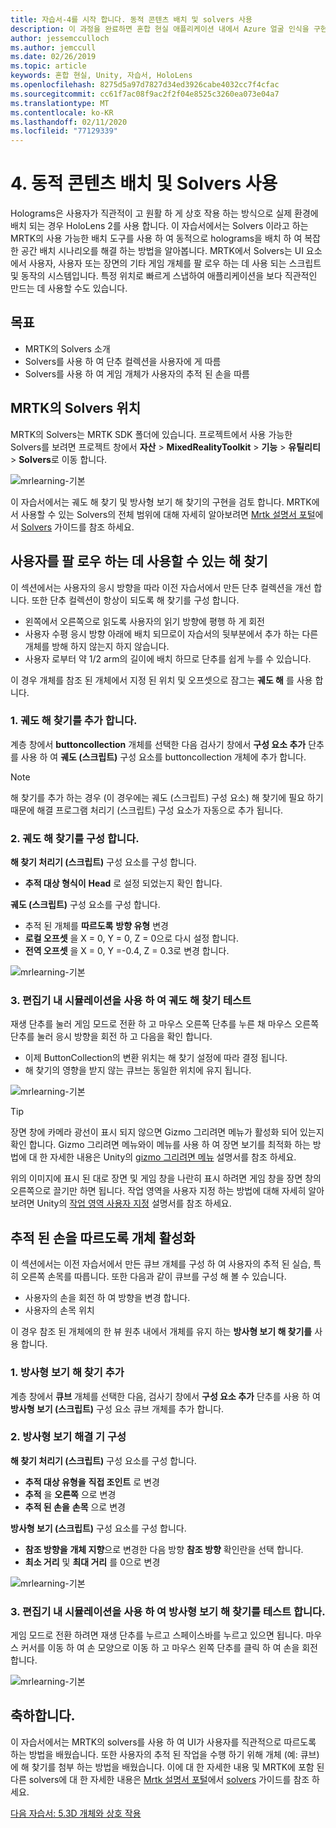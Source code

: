 ```yaml
---
title: 자습서-4를 시작 합니다. 동적 콘텐츠 배치 및 solvers 사용
description: 이 과정을 완료하면 혼합 현실 애플리케이션 내에서 Azure 얼굴 인식을 구현하는 방법을 이해할 수 있습니다.
author: jessemcculloch
ms.author: jemccull
ms.date: 02/26/2019
ms.topic: article
keywords: 혼합 현실, Unity, 자습서, HoloLens
ms.openlocfilehash: 8275d5a97d7827d34ed3926cabe4032cc7f4cfac
ms.sourcegitcommit: cc61f7ac08f9ac2f2f04e8525c3260ea073e04a7
ms.translationtype: MT
ms.contentlocale: ko-KR
ms.lasthandoff: 02/11/2020
ms.locfileid: "77129339"
---
```

# <a name="4-placing-dynamic-content-and-using-solvers"></a>4. 동적 콘텐츠 배치 및 Solvers 사용
<!-- Consider renaming to 'Placing dynamic content using Solvers' -->

Holograms은 사용자가 직관적이 고 원활 하 게 상호 작용 하는 방식으로 실제 환경에 배치 되는 경우 HoloLens 2를 사용 합니다. 이 자습서에서는 Solvers 이라고 하는 MRTK의 사용 가능한 배치 도구를 사용 하 여 동적으로 holograms을 배치 하 여 복잡 한 공간 배치 시나리오를 해결 하는 방법을 알아봅니다. MRTK에서 Solvers는 UI 요소에서 사용자, 사용자 또는 장면의 기타 게임 개체를 팔 로우 하는 데 사용 되는 스크립트 및 동작의 시스템입니다. 특정 위치로 빠르게 스냅하여 애플리케이션을 보다 직관적인 만드는 데 사용할 수도 있습니다.

## <a name="objectives"></a>목표

* MRTK의 Solvers 소개
* Solvers를 사용 하 여 단추 컬렉션을 사용자에 게 따름
* Solvers를 사용 하 여 게임 개체가 사용자의 추적 된 손을 따름

## <a name="location-of-solvers-in-the-mrtk"></a>MRTK의 Solvers 위치

 MRTK의 Solvers는 MRTK SDK 폴더에 있습니다. 프로젝트에서 사용 가능한 Solvers를 보려면 프로젝트 창에서 **자산** > **MixedRealityToolkit** > **기능** > **유틸리티** > **Solvers**로 이동 합니다.

![mrlearning-기본](images/mrlearning-base/tutorial3-section1-step1-1.png)

이 자습서에서는 궤도 해 찾기 및 방사형 보기 해 찾기의 구현을 검토 합니다. MRTK에서 사용할 수 있는 Solvers의 전체 범위에 대해 자세히 알아보려면 [Mrtk 설명서 포털](https://microsoft.github.io/MixedRealityToolkit-Unity/README.html)에서 [Solvers](https://microsoft.github.io/MixedRealityToolkit-Unity/Documentation/README_Solver.html) 가이드를 참조 하세요.

## <a name="use-a-solver-to-follow-the-user"></a>사용자를 팔 로우 하는 데 사용할 수 있는 해 찾기
<!-- Consider renaming to 'Use a Solver to have an object follow the user' -->

이 섹션에서는 사용자의 응시 방향을 따라 이전 자습서에서 만든 단추 컬렉션을 개선 합니다. 또한 단추 컬렉션이 항상이 되도록 해 찾기를 구성 합니다.

* 왼쪽에서 오른쪽으로 읽도록 사용자의 읽기 방향에 평행 하 게 회전
* 사용자 수평 응시 방향 아래에 배치 되므로이 자습서의 뒷부분에서 추가 하는 다른 개체를 방해 하지 않는지 하지 않습니다.
* 사용자 로부터 약 1/2 arm의 길이에 배치 하므로 단추를 쉽게 누를 수 있습니다.

이 경우 개체를 참조 된 개체에서 지정 된 위치 및 오프셋으로 잠그는 **궤도 해** 를 사용 합니다.

### <a name="1-add-the-orbital-solver"></a>1. 궤도 해 찾기를 추가 합니다.

계층 창에서 **buttoncollection** 개체를 선택한 다음 검사기 창에서 **구성 요소 추가** 단추를 사용 하 여 **궤도 (스크립트)** 구성 요소를 buttoncollection 개체에 추가 합니다.

> [!NOTE]
> 해 찾기를 추가 하는 경우 (이 경우에는 궤도 (스크립트) 구성 요소) 해 찾기에 필요 하기 때문에 해결 프로그램 처리기 (스크립트) 구성 요소가 자동으로 추가 됩니다.

### <a name="2-configure-the-orbital-solver"></a>2. 궤도 해 찾기를 구성 합니다.

**해 찾기 처리기 (스크립트)** 구성 요소를 구성 합니다.

* **추적 대상 형식이** **Head** 로 설정 되었는지 확인 합니다.

**궤도 (스크립트)** 구성 요소를 구성 합니다.

* 추적 된 개체를 **따르도록** **방향 유형** 변경
* **로컬 오프셋** 을 X = 0, Y = 0, Z = 0으로 다시 설정 합니다.
* **전역 오프셋** 을 X = 0, Y =-0.4, Z = 0.3로 변경 합니다.

![mrlearning-기본](images/mrlearning-base/tutorial3-section2-step2-1.png)

### <a name="3-test-the-orbital-solver-using-the-in-editor-simulation"></a>3. 편집기 내 시뮬레이션을 사용 하 여 궤도 해 찾기 테스트

재생 단추를 눌러 게임 모드로 전환 하 고 마우스 오른쪽 단추를 누른 채 마우스 오른쪽 단추를 눌러 응시 방향을 회전 하 고 다음을 확인 합니다.

* 이제 ButtonCollection의 변환 위치는 해 찾기 설정에 따라 결정 됩니다.
* 해 찾기의 영향을 받지 않는 큐브는 동일한 위치에 유지 됩니다.

![mrlearning-기본](images/mrlearning-base/tutorial3-section2-step3-1.png)

> [!TIP]
> 장면 창에 카메라 광선이 표시 되지 않으면 Gizmo 그리려면 메뉴가 활성화 되어 있는지 확인 합니다. Gizmo 그리려면 메뉴와이 메뉴를 사용 하 여 장면 보기를 최적화 하는 방법에 대 한 자세한 내용은 Unity의 <a href="https://docs.unity3d.com/Manual/GizmosMenu.html" target="_blank">gizmo 그리려면 메뉴</a> 설명서를 참조 하세요.
>
> 위의 이미지에 표시 된 대로 장면 및 게임 창을 나란히 표시 하려면 게임 창을 장면 창의 오른쪽으로 끌기만 하면 됩니다. 작업 영역을 사용자 지정 하는 방법에 대해 자세히 알아보려면 Unity의 <a href="https://docs.unity3d.com/Manual/CustomizingYourWorkspace.html" target="_blank">작업 영역 사용자 지정</a> 설명서를 참조 하세요.

## <a name="enabling-objects-to-follow-tracked-hands"></a>추적 된 손을 따르도록 개체 활성화

이 섹션에서는 이전 자습서에서 만든 큐브 개체를 구성 하 여 사용자의 추적 된 실습, 특히 오른쪽 손목를 따릅니다. 또한 다음과 같이 큐브를 구성 해 볼 수 있습니다.

* 사용자의 손을 회전 하 여 방향을 변경 합니다.
* 사용자의 손목 위치

이 경우 참조 된 개체에의 한 뷰 원추 내에서 개체를 유지 하는 **방사형 보기 해 찾기를** 사용 합니다.

### <a name="1-add-the-radial-view-solver"></a>1. 방사형 보기 해 찾기 추가

계층 창에서 **큐브** 개체를 선택한 다음, 검사기 창에서 **구성 요소 추가** 단추를 사용 하 여 **방사형 보기 (스크립트)** 구성 요소 큐브 개체를 추가 합니다.

### <a name="2-configure-the-radial-view-solver"></a>2. 방사형 보기 해결 기 구성

**해 찾기 처리기 (스크립트)** 구성 요소를 구성 합니다.

* **추적 대상 유형을** **직접 조인트** 로 변경
* **추적** 을 **오른쪽** 으로 변경
* **추적 된 손을** **손목** 으로 변경

**방사형 보기 (스크립트)** 구성 요소를 구성 합니다.

* **참조 방향을** **개체 지향**으로 변경한 다음 방향 **참조 방향** 확인란을 선택 합니다.
* **최소 거리** 및 **최대 거리** 를 0으로 변경

![mrlearning-기본](images/mrlearning-base/tutorial3-section3-step2-1.png)

### <a name="3-test-the-radial-view-solver-using-the-in-editor-simulation"></a>3. 편집기 내 시뮬레이션을 사용 하 여 방사형 보기 해 찾기를 테스트 합니다.

게임 모드로 전환 하려면 재생 단추를 누르고 스페이스바를 누르고 있으면 됩니다. 마우스 커서를 이동 하 여 손 모양으로 이동 하 고 마우스 왼쪽 단추를 클릭 하 여 손을 회전 합니다.

![mrlearning-기본](images/mrlearning-base/tutorial3-section3-step3-1.png)

## <a name="congratulations"></a>축하합니다.

이 자습서에서는 MRTK의 solvers를 사용 하 여 UI가 사용자를 직관적으로 따르도록 하는 방법을 배웠습니다. 또한 사용자의 추적 된 작업을 수행 하기 위해 개체 (예: 큐브)에 해 찾기를 첨부 하는 방법을 배웠습니다. 이에 대 한 자세한 내용 및 MRTK에 포함 된 다른 solvers에 대 한 자세한 내용은 [Mrtk 설명서 포털](https://microsoft.github.io/MixedRealityToolkit-Unity/README.html)에서 [solvers](https://microsoft.github.io/MixedRealityToolkit-Unity/Documentation/README_Solver.html) 가이드를 참조 하세요.

[다음 자습서: 5.3D 개체와 상호 작용](mrlearning-base-ch4.md)
